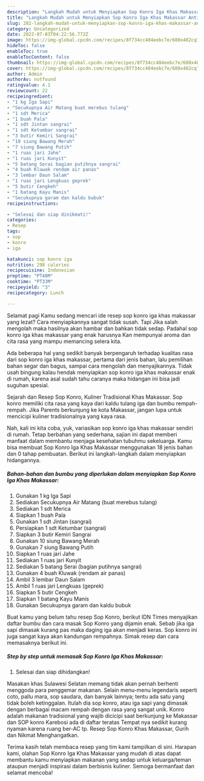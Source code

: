 ```yaml
---
description: "Langkah Mudah untuk Menyiapkan Sop Konro Iga Khas Makassar Anti Gagal"
title: "Langkah Mudah untuk Menyiapkan Sop Konro Iga Khas Makassar Anti Gagal"
slug: 282-langkah-mudah-untuk-menyiapkan-sop-konro-iga-khas-makassar-anti-gagal
category: Uncategorized
date: 2022-07-03T04:22:56.772Z
image: https://img-global.cpcdn.com/recipes/8f734cc404eebc7e/680x482cq70/sop-konro-iga-khas-makassar-foto-resep-utama.jpg
hideToc: false
enableToc: true
enableTocContent: false
thumbnail: https://img-global.cpcdn.com/recipes/8f734cc404eebc7e/680x482cq70/sop-konro-iga-khas-makassar-foto-resep-utama.jpg
cover: https://img-global.cpcdn.com/recipes/8f734cc404eebc7e/680x482cq70/sop-konro-iga-khas-makassar-foto-resep-utama.jpg
author: Admin
authorAv: notfound
ratingvalue: 4.1
reviewcount: 22
recipeingredient:
- "1 kg Iga Sapi"
- "Secukupnya Air Matang buat merebus tulang"
- "1 sdt Merica"
- "1 buah Pala"
- "1 sdt Jintan sangrai"
- "1 sdt Ketumbar sangrai"
- "3 butir Kemiri Sangrai"
- "10 siung Bawang Merah"
- "7 siung Bawang Putih"
- "1 ruas jari Jahe"
- "1 ruas jari Kunyit"
- "5 batang Serai bagian putihnya sangrai"
- "4 buah Kluwak rendam air panas"
- "3 lembar Daun Salam"
- "1 ruas jari Lengkuas geprek"
- "5 butir Cengkeh"
- "1 batang Kayu Manis"
- "Secukupnya garam dan kaldu bubuk"
recipeinstructions:

- "Selesai dan siap dinikmati!"
categories:
- Resep
tags:
- sop
- konro
- iga

katakunci: sop konro iga 
nutrition: 298 calories
recipecuisine: Indonesian
preptime: "PT40M"
cooktime: "PT33M"
recipeyield: "3"
recipecategory: Lunch

---
```



Selamat pagi Kamu sedang mencari ide resep sop konro iga khas makassar yang lezat? Cara menyiapkannya sangat tidak susah. Tapi Jika salah mengolah maka hasilnya akan hambar dan bahkan tidak sedap. Padahal sop konro iga khas makassar yang enak harusnya Kan mempunyai aroma dan cita rasa yang mampu memancing selera kita.


Ada beberapa hal yang sedikit banyak berpengaruh terhadap kualitas rasa dari sop konro iga khas makassar, pertama dari jenis bahan, lalu pemilihan bahan segar dan bagus, sampai cara mengolah dan menyajikannya. Tidak usah bingung kalau hendak menyiapkan sop konro iga khas makassar enak di rumah, karena asal sudah tahu caranya maka hidangan ini bisa jadi suguhan spesial.

Sejarah dan Resep Sop Konro, Kuliner Tradisional Khas Makassar. Sop konro memiliki cita rasa yang kaya dari kaldu tulang iga dan bumbu rempah-rempah. Jika Parents berkunjung ke kota Makassar, jangan lupa untuk mencicipi kuliner tradisionalnya yang kaya rasa.


Nah, kali ini kita coba, yuk, variasikan sop konro iga khas makassar sendiri di rumah. Tetap berbahan yang sederhana, sajian ini dapat memberi manfaat dalam membantu menjaga kesehatan tubuhmu sekeluarga. Kamu bisa membuat Sop Konro Iga Khas Makassar menggunakan 18 jenis bahan dan 0 tahap pembuatan. Berikut ini langkah-langkah dalam menyiapkan hidangannya.

<!--inarticleads1-->

##### Bahan-bahan dan bumbu yang diperlukan dalam menyiapkan Sop Konro Iga Khas Makassar:

1. Gunakan 1 kg Iga Sapi
1. Sediakan Secukupnya Air Matang (buat merebus tulang)
1. Sediakan 1 sdt Merica
1. Siapkan 1 buah Pala
1. Gunakan 1 sdt Jintan (sangrai)
1. Persiapkan 1 sdt Ketumbar (sangrai)
1. Siapkan 3 butir Kemiri Sangrai
1. Gunakan 10 siung Bawang Merah
1. Gunakan 7 siung Bawang Putih
1. Siapkan 1 ruas jari Jahe
1. Sediakan 1 ruas jari Kunyit
1. Sediakan 5 batang Serai (bagian putihnya sangrai)
1. Gunakan 4 buah Kluwak (rendam air panas)
1. Ambil 3 lembar Daun Salam
1. Ambil 1 ruas jari Lengkuas (geprek)
1. Siapkan 5 butir Cengkeh
1. Siapkan 1 batang Kayu Manis
1. Gunakan Secukupnya garam dan kaldu bubuk


Buat kamu yang belum tahu resep Sop Konro, berikut IDN Times menyajikan daftar bumbu dan cara masak Sop Konro yang dijamin enak. Sebab jika iga sapi dimasak kurang pas maka daging iga akan menjadi keras. Sop konro ini juga sangat kaya akan kandungan rempahnya. Simak resep dan cara memasaknya berikut ini. 

<!--inarticleads2-->

##### Step by step untuk memasak Sop Konro Iga Khas Makassar:


1. Selesai dan siap dihidangkan!

Masakan khas Sulawesi Selatan memang tidak akan pernah berhenti menggoda para penggemar makanan. Selain menu-menu legendaris seperti coto, pallu mara, sop saudara, dan banyak lainnya; tentu ada satu yang tidak boleh ketinggalan. Itulah dia sop konro, atau iga sapi yang dimasak dengan berbagai macam rempah dengan rasa yang sangat unik. Konro adalah makanan tradisional yang wajib dicicipi saat berkunjung ke Makassar dan SOP konro Karebosi ada di daftar teratas Tempat nya sedikit kurang nyaman karena ruang ber-AC tp. Resep Sop Konro Khas Makassar, Gurih dan Nikmat Menghangatkan. 

Terima kasih telah membaca resep yang tim kami tampilkan di sini. Harapan kami, olahan Sop Konro Iga Khas Makassar yang mudah di atas dapat membantu kamu menyiapkan makanan yang sedap untuk keluarga/teman ataupun menjadi inspirasi dalam berbisnis kuliner. Semoga bermanfaat dan selamat mencoba!
